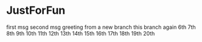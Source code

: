 # JustForFun
first msg
second msg
greeting from a new branch
this branch again
6th
7th
8th
9th
10th
11th
12th
13th
14th
15th
16th
17th
18th
19th
20th
